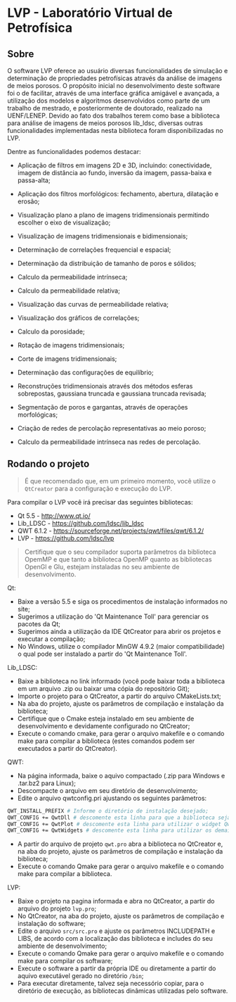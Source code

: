 # LVP - Laboratório Virtual de Petrofísica 

## Sobre

O software LVP oferece ao usuário diversas funcionalidades de simulação e determinação de propriedades petrofísicas através da análise de imagens de meios porosos. O propósito inicial no desenvolvimento deste software foi o de facilitar, através de uma interface gráfica amigável e avançada, a utilização dos modelos e algoritmos desenvolvidos como parte de um trabalho de mestrado, e posteriormente de doutorado, realizado na UENF/LENEP. Devido ao fato dos trabalhos terem como base a biblioteca para análise de imagens de meios porosos lib_ldsc, diversas outras funcionalidades implementadas nesta biblioteca foram disponibilizadas no LVP.

Dentre as funcionalidades podemos destacar:

 - Aplicação de filtros em imagens 2D e 3D, incluindo: conectividade, imagem de distância ao fundo, inversão da imagem, passa-baixa e passa-alta;

 - Aplicação dos filtros morfológicos: fechamento, abertura, dilatação e erosão;

 - Visualização plano a plano de imagens tridimensionais permitindo escolher o eixo de visualização;

 - Visualização de imagens tridimensionais e bidimensionais;

 - Determinação de correlações frequencial e espacial;

 - Determinação da distribuição de tamanho de poros e sólidos;

 - Calculo da permeabilidade intrínseca;

 - Calculo da permeabilidade relativa;

 - Visualização das curvas de permeabilidade relativa;

 - Visualização dos gráficos de correlações;

 - Calculo da porosidade;

 - Rotação de imagens tridimensionais;

 - Corte de imagens tridimensionais;

 - Determinação das configurações de equilíbrio;

 - Reconstruções tridimensionais através dos métodos esferas sobrepostas, gaussiana truncada e gaussiana truncada revisada;

 - Segmentação de poros e gargantas, através de operações morfológicas;

 - Criação de redes de percolação representativas ao meio poroso;

 - Calculo da permeabilidade intrínseca nas redes de percolação.

## Rodando o projeto

> É que recomendado que, em um primeiro momento, você utilize o `QtCreator` para a configuração e execução do LVP.

Para compilar o LVP você irá precisar das seguintes bibliotecas:
 - Qt 5.5 - http://www.qt.io/
 - Lib_LDSC - https://github.com/ldsc/lib_ldsc
 - QWT 6.1.2 - https://sourceforge.net/projects/qwt/files/qwt/6.1.2/
 - LVP - https://github.com/ldsc/lvp

> Certifique que o seu compilador suporta parâmetros da biblioteca OpemMP e que tanto a biblioteca OpenMP quanto as  bibliotecas OpenGl e Glu, estejam instaladas no seu ambiente de desenvolvimento.

Qt:
 - Baixe a versão 5.5 e siga os procedimentos de instalação informados no site;
 - Sugerimos a utilização do 'Qt Maintenance Toll' para gerenciar os pacotes da Qt;
 - Sugerimos ainda a utilização da IDE QtCreator para abrir os projetos e executar a compilação;
 - No Windows, utilize o compilador MinGW 4.9.2 (maior compatibilidade) o qual pode ser instalado a partir do 'Qt Maintenance Toll'.
 
Lib_LDSC:
 - Baixe a biblioteca no link informado (você pode baixar toda a biblioteca em um arquivo .zip ou baixar uma cópia do repositório Git);
 - Importe o projeto para o QtCreator, a partir do arquivo CMakeLists.txt;
 - Na aba do projeto, ajuste os parâmetros de compilação e instalação da biblioteca;
 - Certifique que o Cmake esteja instalado em seu ambiente de desenvolvimento e devidamente configurado no QtCreator;
 - Execute o comando cmake, para gerar o arquivo makefile e o comando make para compilar a biblioteca (estes comandos podem ser executados a partir do QtCreator).

QWT:
 - Na página informada, baixe o aquivo compactado (.zip para Windows e .tar.bz2 para Linux);
 - Descompacte o arquivo em seu diretório de desenvolvimento;
 - Edite o arquivo qwtconfig.pri ajustando os seguintes parâmetros:

 ```bash
QWT_INSTALL_PREFIX # Informe o diretório de instalação desejado;
QWT_CONFIG += QwtDll # descomente esta linha para que a biblioteca seja dinâmica
QWT_CONFIG += QwtPlot # descomente esta linha para utilizar o widget QwtPlot
QWT_CONFIG += QwtWidgets # descomente esta linha para utilizar os demais widgets da QWT
 ```

 - A partir do arquivo de projeto `qwt.pro` abra a biblioteca no QtCreator e, na aba do projeto, ajuste os parâmetros de compilação e instalação da biblioteca;
 - Execute o comando Qmake para gerar o arquivo makefile e o comando make para compilar a biblioteca.

LVP:
 - Baixe o projeto na pagina informada e abra no QtCreator, a partir do arquivo do projeto `lvp.pro`;
 - No QtCreator, na aba do projeto, ajuste os parâmetros de compilação e instalação do software;
 - Edite o arquivo `src/src.pro` e ajuste os parâmetros INCLUDEPATH e LIBS, de acordo com a localização das biblioteca e includes do seu ambiente de desenvolvimento;
 - Execute o comando Qmake para gerar o arquivo makefile e o comando make para compilar os software;
 - Execute o software a partir da própria IDE ou diretamente a partir do aquivo executável gerado no diretório `/bin`;
 - Para executar diretamente, talvez seja necessório copiar, para o diretório de execução, as bibliotecas dinâmicas utilizadas pelo software.
